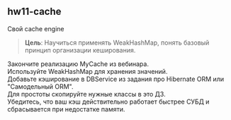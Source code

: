 ## hw11-cache

Свой cache engine

>**Цель**: Научиться применять WeakHashMap, понять базовый принцип организации кеширования.

Закончите реализацию MyCache из вебинара.  
Используйте WeakHashMap для хранения значений.  
Добавьте кэширование в DBService из задания про Hibernate ORM или "Самодельный ORM".  
Для простоты скопируйте нужные классы в это ДЗ.  
Убедитесь, что ваш кэш действительно работает быстрее СУБД и сбрасывается при недостатке памяти.
